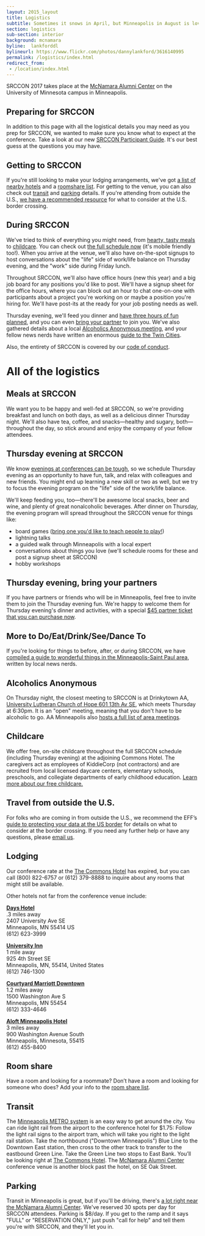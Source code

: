 ```yaml
---
layout: 2015_layout
title: Logistics
subtitle: Sometimes it snows in April, but Minneapolis in August is lovely, as is our light-filled venue.
section: logistics
sub-section: interior
background: mcnamara
byline:  lankforddl
bylineurl: https://www.flickr.com/photos/dannylankford/3616140995
permalink: /logistics/index.html
redirect_from:
 - /location/index.html
---
```

SRCCON 2017 takes place at the <a href="https://www.google.com/maps/place/mcnamara+alumni+center/@44.975251,-93.227871,15z/data=!4m2!3m1!1s0x0:0x5f984f594ceab6ad?sa=X&ei=9qzmVISFC4iegwTskYDYCg&ved=0CIcBEPwSMBA">McNamara Alumni Center</a> on the University of Minnesota campus in Minneapolis.

## Preparing for SRCCON
In addition to this page with all the logistical details you may need as you prep for SRCCON, we wanted to make sure you know what to expect at the conference. Take a look at our new [SRCCON Participant Guide](/guide/participant/). It's our best guess at the questions you may have.

## Getting to SRCCON
If you're still looking to make your lodging arrangements, we've got [a list of nearby hotels](#lodging) and a [roomshare list](#room-share). For getting to the venue, you can also check out [transit](#transit) and [parking](#parking) details. If you're attending from outside the U.S., [we have a recommended resource](#travel-from-outside-the-us) for what to consider at the U.S. border crossing.

## During SRCCON
We've tried to think of everything you might need, from [hearty, tasty meals](#meals-at-srccon) to [childcare](#childcare). You can check out [the full schedule now](/schedule) (it's mobile friendly too!). When you arrive at the venue, we'll also have on-the-spot signups to host conversations about the "life" side of work/life balance on Thursday evening, and the "work" side during Friday lunch.

Throughout SRCCON, we'll also have office hours (new this year) and a big job board for any positions you'd like to post. We'll have a signup sheet for the office hours, where you can block out an hour to chat one-on-one with participants about a project you're working on or maybe a position you're hiring for. We'll have post-its at the ready for your job posting needs as well.

Thursday evening, we'll feed you dinner and [have three hours of fun planned](#thursday-evening-at-srccon), and you can even [bring your partner](#thursday-evening-bring-your-partners) to join you. We've also gathered details about a local [Alcoholics Anonymous meeting](#alcoholics-anonymous), and your fellow news nerds have written an enormous [guide to the Twin Cities](#more-to-doeatdrinkseedance-to).

Also, the entirety of SRCCON is covered by our [code of conduct](/conduct).

# All of the logistics

## Meals at SRCCON
We want you to be happy and well-fed at SRCCON, so we're providing breakfast and lunch on both days, as well as a delicious dinner Thursday night. We'll also have tea, coffee, and snacks—healthy and sugary, both—throughout the day, so stick around and enjoy the company of your fellow attendees.

## Thursday evening at SRCCON
We know [evenings at conferences can be tough](https://opennews.org/blog/srccon-thursday/), so we schedule Thursday evening as an opportunity to have fun, talk, and relax with colleagues and new friends. You might end up learning a new skill or two as well, but we try to focus the evening program on the "life" side of the work/life balance.

We'll keep feeding you, too—there'll be awesome local snacks, beer and wine, and plenty of great nonalcoholic beverages. After dinner on Thursday, the evening program will spread throughout the SRCCON venue for things like:

* board games ([bring one you'd like to teach people to play!](https://etherpad.opennews.org/p/BoardGames))
* lightning talks
* a guided walk through Minneapolis with a local expert
* conversations about things you love (we'll schedule rooms for these and post a signup sheet at SRCCON)
* hobby workshops

## Thursday evening, bring your partners
If you have partners or friends who will be in Minneapolis, feel free to invite them to join the Thursday evening fun. We're happy to welcome them for Thursday evening's dinner and activities, with a special <a href="https://www.eventbrite.com/e/srccon-2017-partner-ticket-tickets-36309639108">$45 partner ticket that you can purchase now</a>.

## More to Do/Eat/Drink/See/Dance To
If you're looking for things to before, after, or during SRCCON, we have [compiled a guide to wonderful things in the Minneapolis-Saint Paul area](/guide/index.html), written by local news nerds.

## Alcoholics Anonymous
On Thursday night, the closest meeting to SRCCON is at Drinkytown AA, [University Lutheran Church of Hope 601 13th Av SE](https://www.google.com/maps/place/University+Lutheran+Church+of+Hope/@44.983557,-93.235761,15z/data=!4m2!3m1!1s0x0:0x7e2b9cb466a3fbda?sa=X&ei=4jiEVZyHMcbgoASy45voCQ&ved=0CG8Q_BIwCg), which meets Thursday at 6:30pm. It is an "open" meeting, meaning that you don't have to be alcoholic to go. AA Minneapolis also [hosts a full list of area meetings](http://www.aaminneapolis.org/pages/meeting/meetings.asp?Location=74&Name=Minneapolis%2C%20Southeast&Image=minneapolissoutheast.gif#Thursday).

## Childcare
We offer free, on-site childcare throughout the full SRCCON schedule (including Thursday evening) at the adjoining Commons Hotel. The caregivers act as employees of KiddieCorp (not contractors) and are recruited from local licensed daycare centers, elementary schools, preschools, and collegiate departments of early childhood education. [Learn more about our free childcare.](/childcare)

## Travel from outside the U.S.

For folks who are coming in from outside the U.S., we recommend the EFF’s [guide to protecting your data at the US border](https://www.eff.org/wp/digital-privacy-us-border-2017) for details on what to consider at the border crossing. If you need any further help or have any questions, please [email us](mailto:srccon@opennews.org).

## Lodging
Our conference rate at the [The Commons Hotel](http://www.commonshotel.com/) has expired, but you can call (800) 822-6757 or (612) 379-8888 to inquire about any rooms that might still be available.

Other hotels not far from the conference venue include:

**[Days Hotel](http://www.daysinn.com/hotels/minnesota/minneapolis/days-inn-hotel-university-ave-se/hotel-overview)**  
.3 miles away  
2407 University Ave SE  
Minneapolis, MN 55414 US  
(612) 623-3999

**[University Inn](http://www.universityinnmn.com/)**  
1 mile away  
925 4th Street SE  
Minneapolis, MN, 55414, United States  
(612) 746-1300

**[Courtyard Marriott Downtown](http://courtyard.marriott.com/mspdc)**  
1.2 miles away  
1500 Washington Ave S  
Minneapolis, MN 55454  
(612) 333-4646

**[Aloft Minneapolis Hotel](http://www.aloftminneapolis.com/)**  
3 miles away  
900 Washington Avenue South  
Minneapolis, Minnesota, 55415  
(612) 455-8400

## Room share
Have a room and looking for a roommate? Don’t have a room and looking for someone who does? Add your info to the [room share list](https://etherpad.opennews.org/p/srcconRoomShare2017).

## Transit
The [Minneapolis METRO system](http://www.metrotransit.org/metro-system) is an easy way to get around the city. You can ride light rail from the airport to the conference hotel for $1.75: Follow the light rail signs to the airport tram, which will take you right to the light rail station. Take the northbound ("Downtown Minneapolis") Blue Line to the Downtown East station, then cross to the other track to transfer to the eastbound Green Line. Take the Green Line two stops to East Bank. You’ll be looking right at [The Commons Hotel](http://www.commonshotel.com). The [McNamara Alumni Center](http://www.mac-events.org/) conference venue is another block past the hotel, on SE Oak Street.

## Parking
Transit in Minneapolis is great, but if you'll be driving, there's [a lot right near the McNamara Alumni Center](http://mac-events.org/directions/). We've reserved 30 spots per day for SRCCON attendees. Parking is $8/day. If you get to the ramp and it says "FULL" or "RESERVATION ONLY," just push "call for help" and tell them you're with SRCCON, and they'll let you in.
